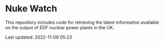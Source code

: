 # Nuke Watch

This repository includes code for retrieving the latest information available on the output of EDF nuclear power plants in the UK.

Last updated: 2022-11-09 05:23